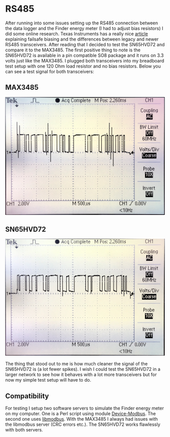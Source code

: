 # RS485
After running into some issues setting up the RS485 connection between the data logger and the Finder energy meter (I had to adjust bias resistors) I did some online research. Texas Instruments has a really nice [article](https://www.ti.com/lit/an/slyt514/slyt514.pdf) explaining failsafe biasing and the differences between legacy and newer RS485 transceivers. After reading that I decided to test the SN65HVD72 and compare it to the MAX3485. The first positive thing to note is the SN65HVD72 is available in a pin compatible SO8 package and it runs on 3.3 volts just like the MAX3485. I plugged both transceivers into my breadboard test setup with one 120 Ohm load resistor and no bias resistors. Below you can see a test signal for both transceivers:

## MAX3485
![MAX3485](images/MAX3485.png)

## SN65HVD72
![SN65HVD72](images/SN65HVD72.png)

The thing that stood out to me is how much cleaner the signal of the SN65HVD72 is (a lot fewer spikes). I wish I could test the SN65HVD72 in a larger network to see how it behaves with a lot more transceivers but for now my simple test setup will have to do.

## Compatibility
For testing I setup two software servers to simulate the Finder energy meter on my computer. One is a Perl script using module [Device-Modbus](https://metacpan.org/dist/Device-Modbus). The second one uses [libmodbus](https://libmodbus.org/). With the MAX3485 I always had issues with the libmodbus server (CRC errors etc.). The SN65HVD72 works flawlessly with both servers. 